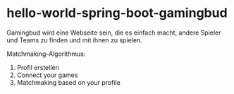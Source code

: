 # hello-world-spring-boot-gamingbud

Gamingbud wird eine Webseite sein, die es einfach macht, andere Spieler und Teams zu finden und mit ihnen zu spielen.

Matchmaking-Algorithmus:

1. Profil erstellen
2. Connect your games
2. Matchmaking based on your profile
